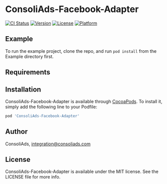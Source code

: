 # ConsoliAds-Facebook-Adapter

[![CI Status](https://img.shields.io/travis/IntegrationConsoliAdsConsoliAds-Facebook-Adapter.svg?style=flat)](https://travis-ci.orgIntegrationConsoliAds/ConsoliAds-Facebook-Adapter)
[![Version](https://img.shields.io/cocoapods/v/ConsoliAds-Facebook-Adapter.svg?style=flat)](https://cocoapods.org/pods/ConsoliAds-Facebook-Adapter)
[![License](https://img.shields.io/cocoapods/l/ConsoliAds-Facebook-Adapter.svg?style=flat)](https://cocoapods.org/pods/ConsoliAds-Facebook-Adapter)
[![Platform](https://img.shields.io/cocoapods/p/ConsoliAds-Facebook-Adapter.svg?style=flat)](https://cocoapods.org/pods/ConsoliAds-Facebook-Adapter)

## Example

To run the example project, clone the repo, and run `pod install` from the Example directory first.

## Requirements

## Installation

ConsoliAds-Facebook-Adapter is available through [CocoaPods](https://cocoapods.org). To install
it, simply add the following line to your Podfile:

```ruby
pod 'ConsoliAds-Facebook-Adapter'
```

## Author

ConsoliAds, integration@consoliads.com

## License

ConsoliAds-Facebook-Adapter is available under the MIT license. See the LICENSE file for more info.
